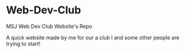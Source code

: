 # Web-Dev-Club
MSJ Web Dev Club Website's Repo

A quick website made by me for our a club I and some other people are trying to start!

